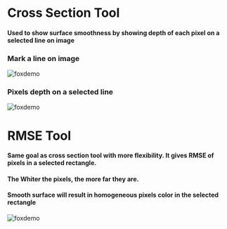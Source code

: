 # Cross Section Tool

#### Used to show surface smoothness by showing depth of each pixel on a selected line on image


### Mark a line on image
![foxdemo](https://github.com/nohayassin/RealSense-ML/blob/master/cross_section_img.PNG)


### Pixels depth on a selected line
![foxdemo](https://github.com/nohayassin/RealSense-ML/blob/master/cross_section_fig.PNG)


# RMSE Tool
#### Same goal as cross section tool with more flexibility. It gives RMSE of pixels in a selected rectangle.
#### The Whiter the pixels, the more far they are. 
#### Smooth surface will result in homogeneous pixels color in the selected rectangle
![foxdemo](https://github.com/nohayassin/RealSense-ML/blob/master/images/rmse_image.PNG)
